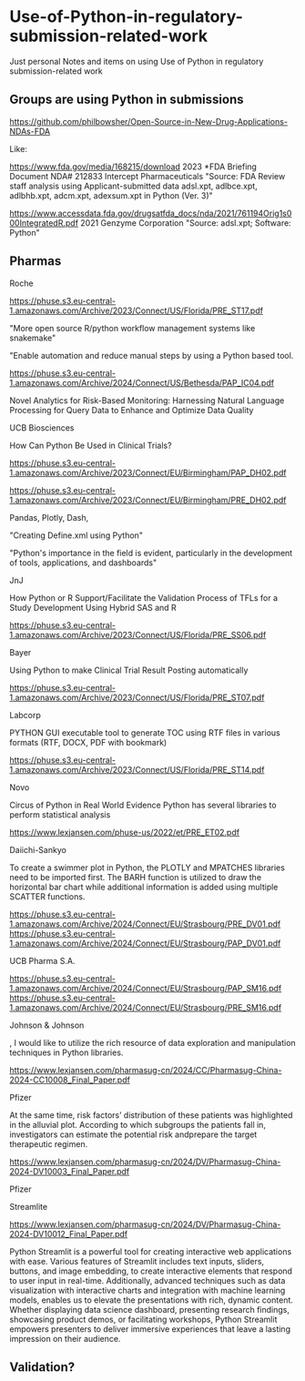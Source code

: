 # Use-of-Python-in-regulatory-submission-related-work
Just personal Notes and items on using Use of Python in regulatory submission-related work

## Groups are using Python in submissions

https://github.com/philbowsher/Open-Source-in-New-Drug-Applications-NDAs-FDA

Like:

https://www.fda.gov/media/168215/download 2023 *FDA Briefing Document NDA# 212833 Intercept Pharmaceuticals "Source: FDA Review staff analysis using Applicant-submitted data adsl.xpt, adlbce.xpt, adlbhb.xpt, adcm.xpt, adexsum.xpt in Python (Ver. 3)"

https://www.accessdata.fda.gov/drugsatfda_docs/nda/2021/761194Orig1s000IntegratedR.pdf 2021 Genzyme Corporation "Source: adsl.xpt; Software: Python"

## Pharmas

Roche

https://phuse.s3.eu-central-1.amazonaws.com/Archive/2023/Connect/US/Florida/PRE_ST17.pdf

"More open source R/python workflow management systems like snakemake"

"Enable automation and reduce manual steps by using a Python based tool.

https://phuse.s3.eu-central-1.amazonaws.com/Archive/2024/Connect/US/Bethesda/PAP_IC04.pdf

Novel Analytics for Risk-Based Monitoring: Harnessing Natural
Language Processing for Query Data to Enhance and Optimize Data
Quality

UCB Biosciences

How Can Python Be Used in Clinical Trials?

https://phuse.s3.eu-central-1.amazonaws.com/Archive/2023/Connect/EU/Birmingham/PAP_DH02.pdf

https://phuse.s3.eu-central-1.amazonaws.com/Archive/2023/Connect/EU/Birmingham/PRE_DH02.pdf

Pandas, Plotly, Dash, 

"Creating Define.xml using Python"

"Python's importance in the field is evident, particularly in the development of
tools, applications, and dashboards"

JnJ

How Python or R Support/Facilitate the Validation Process of
TFLs for a Study Development Using Hybrid SAS and R

https://phuse.s3.eu-central-1.amazonaws.com/Archive/2023/Connect/US/Florida/PRE_SS06.pdf

Bayer

Using Python to make Clinical Trial Result Posting
automatically

https://phuse.s3.eu-central-1.amazonaws.com/Archive/2023/Connect/US/Florida/PRE_ST07.pdf

Labcorp

PYTHON GUI executable tool
to generate TOC using RTF files
in various formats (RTF, DOCX,
PDF with bookmark)

https://phuse.s3.eu-central-1.amazonaws.com/Archive/2023/Connect/US/Florida/PRE_ST14.pdf

Novo

Circus of Python in Real World Evidence
Python has several libraries to perform statistical analysis

https://www.lexjansen.com/phuse-us/2022/et/PRE_ET02.pdf

Daiichi-Sankyo

To create a swimmer plot in Python, the PLOTLY and MPATCHES libraries need to be imported first. The BARH
function is utilized to draw the horizontal bar chart while additional information is added using multiple SCATTER
functions.

https://phuse.s3.eu-central-1.amazonaws.com/Archive/2024/Connect/EU/Strasbourg/PRE_DV01.pdf
https://phuse.s3.eu-central-1.amazonaws.com/Archive/2024/Connect/EU/Strasbourg/PAP_DV01.pdf

UCB Pharma S.A.

https://phuse.s3.eu-central-1.amazonaws.com/Archive/2024/Connect/EU/Strasbourg/PAP_SM16.pdf
https://phuse.s3.eu-central-1.amazonaws.com/Archive/2024/Connect/EU/Strasbourg/PRE_SM16.pdf

Johnson & Johnson

, I would like to utilize the rich resource of data
exploration and manipulation techniques in Python libraries.

https://www.lexjansen.com/pharmasug-cn/2024/CC/Pharmasug-China-2024-CC10008_Final_Paper.pdf

Pfizer

At the same time, risk factors’ distribution of these patients was highlighted in the alluvial
plot. According to which subgroups the patients fall in, investigators can estimate the potential risk andprepare the target therapeutic regimen.

https://www.lexjansen.com/pharmasug-cn/2024/DV/Pharmasug-China-2024-DV10003_Final_Paper.pdf

Pfizer

Streamlite

https://www.lexjansen.com/pharmasug-cn/2024/DV/Pharmasug-China-2024-DV10012_Final_Paper.pdf

Python Streamlit is a powerful tool for creating interactive web
applications with ease. Various features of Streamlit includes text inputs, sliders, buttons, and image
embedding, to create interactive elements that respond to user input in real-time. Additionally, advanced
techniques such as data visualization with interactive charts and integration with machine learning
models, enables us to elevate the presentations with rich, dynamic content. Whether displaying data
science dashboard, presenting research findings, showcasing product demos, or facilitating workshops,
Python Streamlit empowers presenters to deliver immersive experiences that leave a lasting impression
on their audience.

## Validation?
